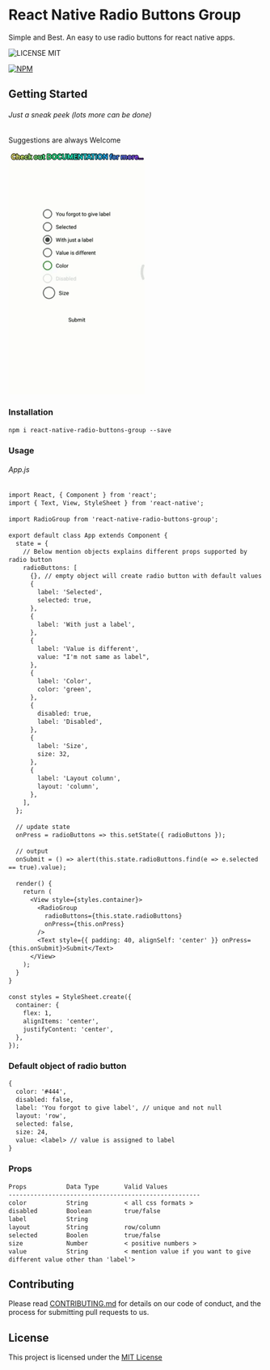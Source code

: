 # React Native Radio Buttons Group

Simple and Best. An easy to use radio buttons for react native apps.

![LICENSE MIT](https://img.shields.io/badge/license-MIT-brightgreen.svg)

[![NPM](https://nodei.co/npm/react-native-radio-buttons-group.png?downloads=true&downloadRank=true&stars=true)](https://nodei.co/npm/react-native-radio-buttons-group/)

## Getting Started

###### Just a sneak peek (lots more can be done)

Suggestions are always Welcome

![DEMO](./docs/react-native-radio-buttons-group.gif)

### Installation

```
npm i react-native-radio-buttons-group --save
```

### Usage

###### App.js
```
import React, { Component } from 'react';
import { Text, View, StyleSheet } from 'react-native';

import RadioGroup from 'react-native-radio-buttons-group';

export default class App extends Component {
  state = {
    // Below mention objects explains different props supported by radio button
    radioButtons: [
      {}, // empty object will create radio button with default values
      {
        label: 'Selected',
        selected: true,
      },
      {
        label: 'With just a label',
      },
      {
        label: 'Value is different',
        value: "I'm not same as label",
      },
      {
        label: 'Color',
        color: 'green',
      },
      {
        disabled: true,
        label: 'Disabled',
      },
      {
        label: 'Size',
        size: 32,
      },
      {
        label: 'Layout column',
        layout: 'column',
      },
    ],
  };

  // update state
  onPress = radioButtons => this.setState({ radioButtons });

  // output
  onSubmit = () => alert(this.state.radioButtons.find(e => e.selected == true).value);

  render() {
    return (
      <View style={styles.container}>
        <RadioGroup
          radioButtons={this.state.radioButtons}
          onPress={this.onPress}
        />
        <Text style={{ padding: 40, alignSelf: 'center' }} onPress={this.onSubmit}>Submit</Text>
      </View>
    );
  }
}

const styles = StyleSheet.create({
  container: {
    flex: 1,
    alignItems: 'center',
    justifyContent: 'center',
  },
});

```

### Default object of radio button
```
{
  color: '#444',
  disabled: false,
  label: 'You forgot to give label', // unique and not null
  layout: 'row',
  selected: false,
  size: 24,
  value: <label> // value is assigned to label
}
```

### Props
```
Props           Data Type       Valid Values
-----------------------------------------------------
color           String          < all css formats >
disabled        Boolean         true/false
label           String          
layout          String          row/column
selected        Boolen          true/false
size            Number          < positive numbers >
value           String          < mention value if you want to give different value other than 'label'>
```

## Contributing

Please read [CONTRIBUTING.md](https://gist.github.com/PurpleBooth/b24679402957c63ec426) for details on our code of conduct, and the process for submitting pull requests to us.

## License

This project is licensed under the [MIT License](https://github.com/ThakurBallary/react-native-radio-buttons-group/blob/master/LICENSE)
